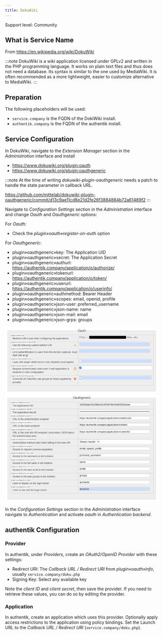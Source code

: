 ```yaml
---
title: DokuWiki
---
```


<span class="badge badge--secondary">Support level: Community</span>

## What is Service Name

From https://en.wikipedia.org/wiki/DokuWiki

:::note
DokuWiki is a wiki application licensed under GPLv2 and written in the PHP programming language. It works on plain text files and thus does not need a database. Its syntax is similar to the one used by MediaWiki. It is often recommended as a more lightweight, easier to customize alternative to MediaWiki.
:::

## Preparation

The following placeholders will be used:

-   `service.company` is the FQDN of the DokiWiki install.
-   `authentik.company` is the FQDN of the authentik install.

## Service Configuration

In DokuWiki, navigate to the _Extension Manager_ section in the _Administration_ interface and install

-   https://www.dokuwiki.org/plugin:oauth
-   https://www.dokuwiki.org/plugin:oauthgeneric

:::note
At the time of writing _dokuwiki-plugin-oauthgeneric_ needs a patch to handle the state parameter in callback URL.

https://github.com/mittelab/dokuwiki-plugin-oauthgeneric/commit/d13c9ae11cd8e21d2fe26f3884884b72a61489f2
:::

Navigate to _Configuration Settings_ section in the _Administration_ interface and change _Oauth_ and _Oauthgeneric_ options:

For _Oauth_:
-   Check the _plugin»oauth»register-on-auth_ option

For  _Oauthgeneric_:

-   plugin»oauthgeneric»key: The Application UID
-   plugin»oauthgeneric»secret: The Application Secret
-   plugin»oauthgeneric»authurl: https://authentik.company/application/o/authorize/
-   plugin»oauthgeneric»tokenurl: https://authentik.company/application/o/token/
-   plugin»oauthgeneric»userurl: https://authentik.company/application/o/userinfo/
-   plugin»oauthgeneric»authmethod: Bearer Header
-   plugin»oauthgeneric»scopes: email, openid, profile
-   plugin»oauthgeneric»json-user: preferred_username
-   plugin»oauthgeneric»json-name: name
-   plugin»oauthgeneric»json-mail: email
-   plugin»oauthgeneric»json-grps: groups

![](./dokuwiki_oauth_generic.png)

In the _Configuration Settings_ section in the _Administration_ interface navigate to _Authentication_ and activate _oauth_ in _Authentication backend_.

## authentik Configuration

### Provider
In authentik, under _Providers_, create an _OAuth2/OpenID Provider_ with these settings:

-   Redirect URI: The _Callback URL / Redirect URI_ from _plugin»oauth»info_, usually `service.company/doku.php`
-   Signing Key: Select any available key

Note the _client ID_ and _client secret_, then save the provider. If you need to retrieve these values, you can do so by editing the provider.

### Application
In authentik, create an application which uses this provider. Optionally apply access restrictions to the application using policy bindings.
Set the Launch URL to the _Callback URL / Redirect URI_ (`service.company/doku.php`).
